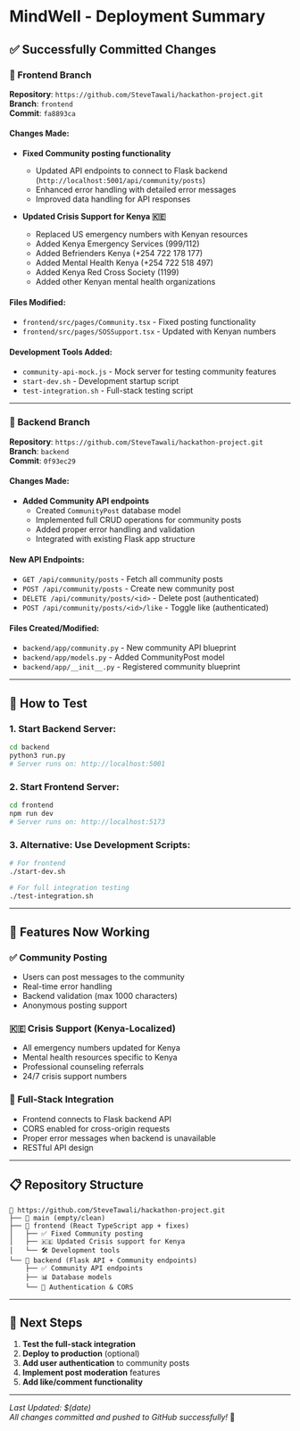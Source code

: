 # MindWell - Deployment Summary

## ✅ **Successfully Committed Changes**

### **🌿 Frontend Branch** 
**Repository**: `https://github.com/SteveTawali/hackathon-project.git`  
**Branch**: `frontend`  
**Commit**: `fa8893ca`

#### **Changes Made:**
- **Fixed Community posting functionality**
  - Updated API endpoints to connect to Flask backend (`http://localhost:5001/api/community/posts`)
  - Enhanced error handling with detailed error messages
  - Improved data handling for API responses
  
- **Updated Crisis Support for Kenya 🇰🇪**
  - Replaced US emergency numbers with Kenyan resources
  - Added Kenya Emergency Services (999/112)
  - Added Befrienders Kenya (+254 722 178 177)
  - Added Mental Health Kenya (+254 722 518 497)
  - Added Kenya Red Cross Society (1199)
  - Added other Kenyan mental health organizations

#### **Files Modified:**
- `frontend/src/pages/Community.tsx` - Fixed posting functionality
- `frontend/src/pages/SOSSupport.tsx` - Updated with Kenyan numbers

#### **Development Tools Added:**
- `community-api-mock.js` - Mock server for testing community features
- `start-dev.sh` - Development startup script
- `test-integration.sh` - Full-stack testing script

---

### **🌿 Backend Branch**
**Repository**: `https://github.com/SteveTawali/hackathon-project.git`  
**Branch**: `backend`  
**Commit**: `0f93ec29`

#### **Changes Made:**
- **Added Community API endpoints**
  - Created `CommunityPost` database model
  - Implemented full CRUD operations for community posts
  - Added proper error handling and validation
  - Integrated with existing Flask app structure

#### **New API Endpoints:**
- `GET /api/community/posts` - Fetch all community posts
- `POST /api/community/posts` - Create new community post
- `DELETE /api/community/posts/<id>` - Delete post (authenticated)
- `POST /api/community/posts/<id>/like` - Toggle like (authenticated)

#### **Files Created/Modified:**
- `backend/app/community.py` - New community API blueprint
- `backend/app/models.py` - Added CommunityPost model
- `backend/app/__init__.py` - Registered community blueprint

---

## 🚀 **How to Test**

### **1. Start Backend Server:**
```bash
cd backend
python3 run.py
# Server runs on: http://localhost:5001
```

### **2. Start Frontend Server:**
```bash
cd frontend
npm run dev
# Server runs on: http://localhost:5173
```

### **3. Alternative: Use Development Scripts:**
```bash
# For frontend
./start-dev.sh

# For full integration testing
./test-integration.sh
```

---

## 📱 **Features Now Working**

### **✅ Community Posting**
- Users can post messages to the community
- Real-time error handling
- Backend validation (max 1000 characters)
- Anonymous posting support

### **🇰🇪 Crisis Support (Kenya-Localized)**
- All emergency numbers updated for Kenya
- Mental health resources specific to Kenya
- Professional counseling referrals
- 24/7 crisis support numbers

### **🔗 Full-Stack Integration**
- Frontend connects to Flask backend API
- CORS enabled for cross-origin requests
- Proper error messages when backend is unavailable
- RESTful API design

---

## 📋 **Repository Structure**

```
📁 https://github.com/SteveTawali/hackathon-project.git
├── 🌿 main (empty/clean)
├── 🌿 frontend (React TypeScript app + fixes)
│   ├── ✅ Fixed Community posting
│   ├── 🇰🇪 Updated Crisis support for Kenya
│   └── 🛠️ Development tools
└── 🌿 backend (Flask API + Community endpoints)
    ├── ✅ Community API endpoints
    ├── 📊 Database models
    └── 🔐 Authentication & CORS
```

---

## 🎯 **Next Steps**

1. **Test the full-stack integration**
2. **Deploy to production** (optional)
3. **Add user authentication** to community posts
4. **Implement post moderation** features
5. **Add like/comment functionality**

---

*Last Updated: $(date)*  
*All changes committed and pushed to GitHub successfully!* 🎉
